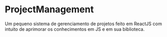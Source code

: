 # ProjectManagement
Um pequeno sistema de gerenciamento de projetos feito em ReactJS com intuito de aprimorar os conhecimentos em JS e em sua biblioteca.

